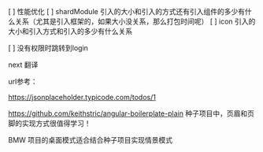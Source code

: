 [ ] 性能优化
[ ] shardModule 引入的大小和引入的方式还有引入组件的多少有什么关系（尤其是引入框架的，如果大小没关系，那么打包时间呢）
[ ] icon 引入的大小和引入方式和引入的多少有什么关系

[ ] 没有权限时跳转到login

next  翻译






url参考：

https://jsonplaceholder.typicode.com/todos/1


https://github.com/keithstric/angular-boilerplate-plain
种子项目中，页眉和页脚的实现方式很值得学习！


BMW  项目的桌面模式适合结合种子项目实现情景模式